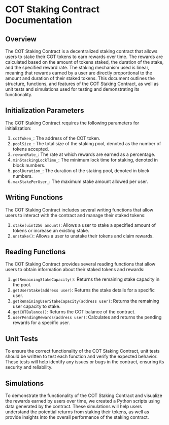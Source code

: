 # COT Staking Contract Documentation

## Overview

The COT Staking Contract is a decentralized staking contract that allows users to stake their COT tokens to earn rewards over time. The rewards are calculated based on the amount of tokens staked, the duration of the stake, and the specified reward rate. The staking mechanism used is linear, meaning that rewards earned by a user are directly proportional to the amount and duration of their staked tokens. This document outlines the structure, functions, and features of the COT Staking Contract, as well as unit tests and simulations used for testing and demonstrating its functionality.

## Initialization Parameters

The COT Staking Contract requires the following parameters for initialization:

1. `cotToken_`: The address of the COT token.
2. `poolSize_`: The total size of the staking pool, denoted as the number of tokens accepted.
3. `rewardRate_`: The rate at which rewards are earned as a percentage.
4. `minStackingLockTime_`: The minimum lock time for staking, denoted in block numbers.
5. `poolDuration_`: The duration of the staking pool, denoted in block numbers.
6. `maxStakePerUser_`: The maximum stake amount allowed per user.

## Writing Functions

The COT Staking Contract includes several writing functions that allow users to interact with the contract and manage their staked tokens:

1. `stake(uint256 amount)`: Allows a user to stake a specified amount of tokens or increase an existing stake.
2. `unstake()`: Allows a user to unstake their tokens and claim rewards.

## Reading Functions

The COT Staking Contract provides several reading functions that allow users to obtain information about their staked tokens and rewards:

1. `getRemainingStakeCapacity()`: Returns the remaining stake capacity in the pool.
2. `getUserStake(address user)`: Returns the stake details for a specific user.
3. `getRemainingUserStakeCapacity(address user)`: Returns the remaining user capacity to stake.
4. `getCOTBalance()`: Returns the COT balance of the contract.
5. `userPendingRewards(address user)`: Calculates and returns the pending rewards for a specific user.

## Unit Tests

To ensure the correct functionality of the COT Staking Contract, unit tests should be written to test each function and verify the expected behavior. These tests will help identify any issues or bugs in the contract, ensuring its security and reliability.

## Simulations

To demonstrate the functionality of the COT Staking Contract and visualize the rewards earned by users over time, we created a Python scripts using data generated by the contract. These simulations will help users understand the potential returns from staking their tokens, as well as provide insights into the overall performance of the staking contract.
